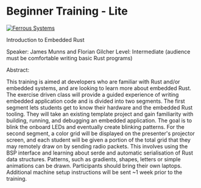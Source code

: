 # Beginner Training - Lite

[![Ferrous Systems](../images/ferrous-logo.svg)](https://ferrous-systems.com/)

Introduction to Embedded Rust

Speaker: James Munns and Florian Gilcher
Level: Intermediate (audience must be comfortable writing basic Rust programs)

Abstract:

This training is aimed at developers who are familiar with Rust and/or embedded systems, and are looking to learn more about embedded Rust. The exercise driven class will provide a guided experience of writing embedded application code and is divided into two segments.
The first segment lets students get to know their hardware and the embedded Rust tooling. They will take an existing template project and gain familiarity with building, running, and debugging an embedded application. The goal is to blink the onboard LEDs and eventually create blinking patterns.
For the second segment, a color grid will be displayed on the presenter's projector screen, and each student will be given a portion of the total grid that they may remotely draw on by sending radio packets. This involves using the BSP interface and learning about serde and automatic serialisation of Rust data structures. Patterns, such as gradients, shapes, letters or simple animations can be drawn.
Participants should bring their own laptops. Additional machine setup instructions will be sent ~1 week prior to the training.
